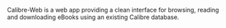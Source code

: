 Calibre-Web is a web app providing a clean interface for browsing, reading and downloading eBooks using an existing Calibre database.

